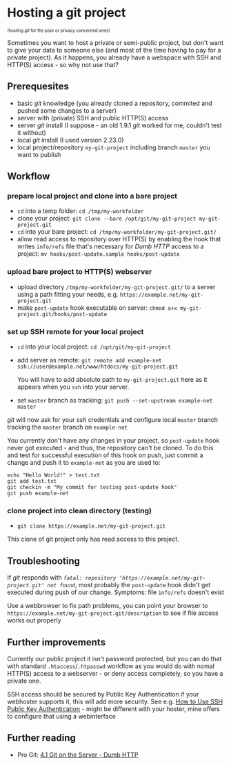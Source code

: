 # Hosting a git project

<sub><sup>(hosting *git* for the poor or privacy concerned ones)</sup></sub>

Sometimes you want to host a private or semi-public project, but don't want to give your data to someone else (and most of the time having to pay for a private project). As it happens, you already have a webspace with SSH and HTTP(S) access - so why not use that?

## Prerequesites

* basic *git* knowledge (you already cloned a repository, commited and pushed some changes to a server)
* server with (private) SSH and public HTTP(S) access
* server *git* install (I suppose - an old 1.9.1 *git* worked for me, couldn't test it without)
* local *git* install (I used version 2.23.0)
* local project/repository ``my-git-project`` including branch ``master`` you want to publish

## Workflow

### prepare local project and clone into a bare project

* ``cd`` into a temp folder: ``cd /tmp/my-workfolder``
* clone your project: ``git clone --bare /opt/git/my-git-project my-git-project.git`` 
* ``cd`` into your bare project: ``cd /tmp/my-workfolder/my-git-project.git/``
* allow read access to repository over HTTP(S) by enabling the hook that writes ``info/refs`` file that's necessary for *Dumb HTTP* access to a project: ``mv hooks/post-update.sample hooks/post-update``

### upload bare project to HTTP(S) webserver

* upload directory ``/tmp/my-workfolder/my-git-project.git/`` to a server using a path fitting your needs, e.g. ``https://example.net/my-git-project.git``
* make ``post-update`` hook executable on server: ``chmod a+x my-git-project.git/hooks/post-update``

### set up SSH remote for your local project

* ``cd`` into your local project: ``cd /opt/git/my-git-project``
* add server as remote: ``git remote add example-net ssh://user@example.net/www/htdocs/my-git-project.git``

  You will have to add absolute path to ``my-git-project.git`` here as it appears when you ``ssh`` into your server.

* set ``master`` branch as tracking: ``git push --set-upstream example-net master``

*git* will now ask for your *ssh* credentials and configure local ``master`` branch tracking the ``master`` branch on ``example-net``

You currently don't have any changes in your project, so ``post-update`` hook never got executed - and thus, the repository can't be cloned. To do this and test for successful execution of this hook on push, just commit a change and push it to ``example-net`` as you are used to:

    echo "Hello World!" > test.txt
    git add test.txt
    git checkin -m "My commit for testing post-update hook"
    git push example-net

### clone project into clean directory (testing)

* ``git clone https://example.net/my-git-project.git``

This clone of git project only has read access to this project.

## Troubleshooting

If *git* responds with *``fatal: repository 'https://example.net/my-git-project.git' not found``*, most probably the ``post-update`` hook didn't get executed during push of our change. Symptoms: file ``info/refs`` doesn't exist

Use a webbrowser to fix path problems, you can point your browser to ``https://example.net/my-git-project.git/description`` to see if file access works out properly

## Further improvements

Currently our public project it isn't password protected, but you can do that with standard ``.htaccess``/``.htpasswd`` workflow as you would do with nomal HTTP(S) access to a webserver - or deny access completely, so you have a private one.

SSH access should be secured by Public Key Authentication if your webhoster supports it, this will add more security. See e.g. [How to Use SSH Public Key Authentication](https://serverpilot.io/docs/how-to-use-ssh-public-key-authentication) - might be different with your hoster, mine offers to configure that using a webinterface

## Further reading

* Pro Git: [4.1 Git on the Server - Dumb HTTP](https://git-scm.com/book/en/v2/Git-on-the-Server-The-Protocols#_dumb_http)

